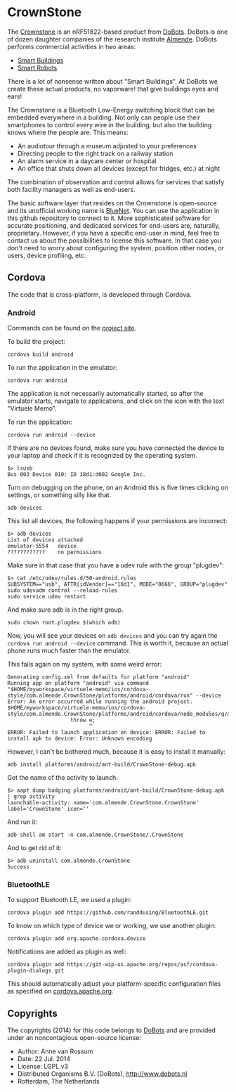 # CrownStone

The [Crownstone](http://dobots.nl/products/crownstone) is an nRF51822-based product from [DoBots](http://dobots.nl). DoBots is one of dozen daughter companies of the research institute [Almende](http://almende.com). DoBots performs commercial activities in two areas:

* [Smart Buildings](http://dobots.nl/products/crownstone/)
* [Smart Robots](http://dobots.nl/products/autopilot/)

There is a lot of nonsense written about "Smart Buildings". At DoBots we create these actual products, no vaporware! that give buildings eyes and ears!

The Crownstone is a Bluetooth Low-Energy switching block that can be embedded everywhere in a building. Not only can people use their smartphones to control every wire in the building, but also the building knows where the people are. This means:

* An audiotour through a museum adjusted to your preferences
* Directing people to the right track on a railway station
* An alarm service in a daycare center or hospital
* An office that shuts down all devices (except for fridges, etc.) at night

The combination of observation and control allows for services that satisfy both facility managers as well as end-users.

The basic software layer that resides on the Crownstone is open-source and its unofficial working name is [BlueNet](https://github.com/mrquincle/bluenet). You can use the application in this github repository to connect to it. More sophisticated software for accurate positioning, and dedicated services for end-users are, naturally, proprietary. However, if you have a specific end-user in mind, feel free to contact us about the possibilities to license this software. In that case you don't need to worry about configuring the system, position other nodes, or users, device profiling, etc.

## Cordova

The code that is cross-platform, is developed through Cordova.

### Android

Commands can be found on the [project site](https://cordova.apache.org/docs/en/3.4.0/guide_platforms_ubuntu_index.md.html).

To build the project:

    cordova build android

To run the application in the emulator:

    cordova run android

The application is not necessarily automatically started, so after the emulator starts, navigate to applications, and click on the icon with the text "Virtuele Memo".

To run the application:

    cordova run android --device

If there are no devices found, make sure you have connected the device to your laptop and check if it is recognized by the operating system.

    $> lsusb
    Bus 003 Device 010: ID 18d1:d002 Google Inc. 

Turn on debugging on the phone, on an Android this is five times clicking on settings, or something silly like that.

    adb devices

This list all devices, the following happens if your permissions are incorrect:

    $> adb devices
    List of devices attached 
    emulator-5554	device
    ????????????	no permissions

Make sure in that case that you have a udev rule with the group "plugdev":

    $> cat /etc/udev/rules.d/50-android.rules 
    SUBSYSTEM=="usb", ATTR{idVendor}=="18d1", MODE="0666", GROUP="plugdev"
    sudo udevadm control --reload-rules
    sudo service udev restart

And make sure adb is in the right group.

    sudo chown root.plugdev $(which adb)

Now, you will see your devices on `adb devices` and you can try again the `cordova run android --device` command. This is worth it, because an actual phone runs much faster than the emulator.

This fails again on my system, with some weird error:

```
Generating config.xml from defaults for platform "android"
Running app on platform "android" via command "$HOME/myworkspace/virtuele-memo/ios/cordova-style/com.almende.CrownStone/platforms/android/cordova/run" --device
Error: An error occurred while running the android project.
$HOME/myworkspace/virtuele-memo/ios/cordova-style/com.almende.CrownStone/platforms/android/cordova/node_modules/q/q.js:126
                    throw e;
                          ^
ERROR: Failed to launch application on device: ERROR: Failed to install apk to device: Error: Unknown encoding
```

However, I can't be bothered much, because it is easy to install it manually:

    adb install platforms/android/ant-build/CrownStone-debug.apk

Get the name of the activity to launch:

    $> aapt dump badging platforms/android/ant-build/CrownStone-debug.apk | grep activity
    launchable-activity: name='com.almende.CrownStone.CrownStone'  label='CrownStone' icon=''

And run it:

    adb shell am start -n com.almende.CrownStone/.CrownStone

And to get rid of it:

    $> adb uninstall com.almende.CrownStone
    Success

### BluetoothLE

To support Bluetooth LE, we used a plugin:

    cordova plugin add https://github.com/randdusing/BluetoothLE.git

To know on which type of device we or working, we use another plugin:

    cordova plugin add org.apache.cordova.device

Notifications are added as plugin as well:

    cordova plugin add https://git-wip-us.apache.org/repos/asf/cordova-plugin-dialogs.git

This should automatically adjust your platform-specific configuration files as specified on [cordova.apache.org](https://cordova.apache.org/docs/en/3.0.0/cordova_notification_notification.md.html).

## Copyrights

The copyrights (2014) for this code belongs to [DoBots](http://dobots.nl) and are provided under an noncontagious open-source license:

* Author: Anne van Rossum
* Date: 22 Jul. 2014
* License: LGPL v3
* Distributed Organisms B.V. (DoBots), http://www.dobots.nl
* Rotterdam, The Netherlands

